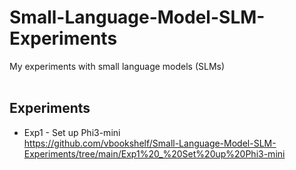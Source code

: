 # Small-Language-Model-SLM-Experiments
My experiments with small language models (SLMs)
<br>
<br>

## Experiments
- Exp1 - Set up Phi3-mini<br>
https://github.com/vbookshelf/Small-Language-Model-SLM-Experiments/tree/main/Exp1%20_%20Set%20up%20Phi3-mini

